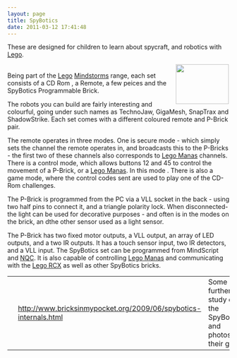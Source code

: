 ```yaml
---
layout: page
title: SpyBotics
date: 2011-03-12 17:41:48
---
```

These are designed for children to learn about spycraft, and robotics with <a href="/wiki/lego.html" title="The best known construction toy">Lego</a>.
<div style="float:right; margin-left:5px; width:122px; height:92px"> <a class="internal" href="dl40&amp;display" rel="box[g]"> <img class="pluginImg40 img-responsive" height="90" src="dl40&amp;display&amp;x=120&amp;y=90" width="120"/> </a> </div>
<p>
<br/>Being part of the <a class="wiki" href="/wiki/lego.html" title="The best known construction toy">Lego</a> <a class="wiki" href="/wiki/mindstorms.html" title="A Robotic construction toy system from Lego">Mindstorms</a> range, each set consists of a CD Rom , a Remote, a few peices and the SpyBotics Programmable Brick.
</p>
<p>The robots you can build are fairly interesting and colourful, going under such names as TechnoJaw, GigaMesh, SnapTrax and ShadowStrike. Each set comes with a different coloured remote and P-Brick pair.
</p>
<p>The remote operates in three modes. One is secure mode - which simply sets the channel the remote operates in, and broadcasts this to the P-Bricks - the first two of these channels also corresponds to <a class="wiki" href="/wiki/lego_manas.html" title="Remote control Lego robot-like kits">Lego Manas</a> channels. There is a control mode, which allows buttons 12 and 45 to control the movement of a P-Brick, or a <a class="wiki" href="/wiki/lego_manas.html" title="Remote control Lego robot-like kits">Lego Manas</a>. In this mode . There is also a game mode, where the control codes sent are used to play one of the CD-Rom challenges.
</p>
<p>The P-Brick is programmed from the PC via a VLL socket in the back - using two half pins to connect it, and a triangle polarity lock. When disconnected- the light can be used for decorative purposes - and often is in the modes on the brick, an dthe other sensor used as a light sensor.
</p>
<p>The P-Brick has two fixed motor outputs, a VLL output, an array of LED outputs, and a two IR outputs. It has a touch sensor input, two IR detectors, and a VLL input. The SpyBotics set can be programmed from MindScript and <a class="wiki" href="/wiki/nqc.html" title="Not Quite C - A Lego PBrick Programming Language">NQC</a>. It is also capable of controlling <a class="wiki" href="/wiki/lego_manas.html" title="Remote control Lego robot-like kits">Lego Manas</a> and communicating with the <a class="wiki" href="/wiki/rcx.html" title="The Lego RCX">Lego RCX</a> as well as other SpyBotics bricks.
</p>
<table class="normal" id="fancytable_1"> <tr> <td class="odd"></td> <td class="odd"> <a  href="http://www.bricksinmypocket.org/2009/06/spybotics-internals.html" rel="external" target="_blank">http://www.bricksinmypocket.org/2009/06/spybotics-internals.html</a> </td> <td class="odd"> Some further study of the SpyBotics and photos of their guts.</td> </tr> </table>
